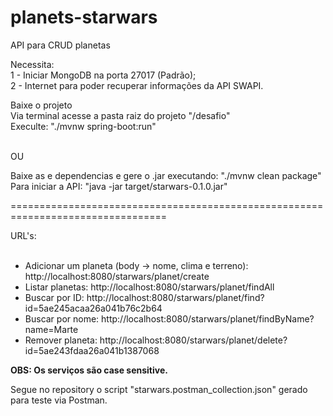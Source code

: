 # planets-starwars
API para CRUD planetas

Necessita: <br>
 1 - Iniciar MongoDB na porta 27017 (Padrão);<br>
 2 - Internet para poder recuperar informações da API SWAPI.<br>
 
 Baixe o projeto <br>
 Via terminal acesse a pasta raiz do projeto "/desafio" <br>
 Execulte: "./mvnw spring-boot:run"<br>
 
 <br>
 OU
 <br>
 
 Baixe as e dependencias e gere o .jar executando: "./mvnw clean package" <br>
 Para iniciar a API: "java -jar target/starwars-0.1.0.jar"
 
=================================================================================

URL's: <br><br>

- Adicionar um planeta (body -> nome, clima e terreno): http://localhost:8080/starwars/planet/create <br>
- Listar planetas: http://localhost:8080/starwars/planet/findAll <br>
- Buscar por ID: http://localhost:8080/starwars/planet/find?id=5ae245acaa26a041b76c2b64 <br>
- Buscar por nome: http://localhost:8080/starwars/planet/findByName?name=Marte <br>
- Remover planeta: http://localhost:8080/starwars/planet/delete?id=5ae243fdaa26a041b1387068 <br>

<b>OBS: Os serviços são case sensitive.</b>

Segue no repository o script "starwars.postman_collection.json" gerado para teste via Postman.
